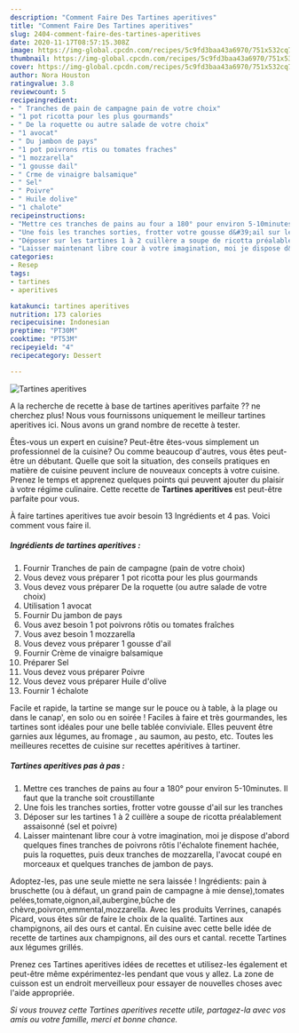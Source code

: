 ```yaml
---
description: "Comment Faire Des Tartines aperitives"
title: "Comment Faire Des Tartines aperitives"
slug: 2404-comment-faire-des-tartines-aperitives
date: 2020-11-17T08:57:15.308Z
image: https://img-global.cpcdn.com/recipes/5c9fd3baa43a6970/751x532cq70/tartines-aperitives-photo-principale-de-la-recette.jpg
thumbnail: https://img-global.cpcdn.com/recipes/5c9fd3baa43a6970/751x532cq70/tartines-aperitives-photo-principale-de-la-recette.jpg
cover: https://img-global.cpcdn.com/recipes/5c9fd3baa43a6970/751x532cq70/tartines-aperitives-photo-principale-de-la-recette.jpg
author: Nora Houston
ratingvalue: 3.8
reviewcount: 5
recipeingredient:
- " Tranches de pain de campagne pain de votre choix"
- "1 pot ricotta pour les plus gourmands"
- " De la roquette ou autre salade de votre choix"
- "1 avocat"
- " Du jambon de pays"
- "1 pot poivrons rtis ou tomates fraches"
- "1 mozzarella"
- "1 gousse dail"
- " Crme de vinaigre balsamique"
- " Sel"
- " Poivre"
- " Huile dolive"
- "1 chalote"
recipeinstructions:
- "Mettre ces tranches de pains au four a 180° pour environ 5-10minutes. Il faut que la tranche soit croustillante"
- "Une fois les tranches sorties, frotter votre gousse d&#39;ail sur les tranches"
- "Déposer sur les tartines 1 à 2 cuillère a soupe de ricotta préalablement assaisonné (sel et poivre)"
- "Laisser maintenant libre cour à votre imagination, moi je dispose d&#39;abord quelques fines tranches de poivrons rôtis l&#39;échalote finement hachée, puis la roquettes, puis deux tranches de mozzarella, l&#39;avocat coupé en morceaux et quelques tranches de jambon de pays."
categories:
- Resep
tags:
- tartines
- aperitives

katakunci: tartines aperitives 
nutrition: 173 calories
recipecuisine: Indonesian
preptime: "PT30M"
cooktime: "PT53M"
recipeyield: "4"
recipecategory: Dessert

---
```



![Tartines aperitives](https://img-global.cpcdn.com/recipes/5c9fd3baa43a6970/751x532cq70/tartines-aperitives-photo-principale-de-la-recette.jpg)

A la recherche de recette à base de tartines aperitives parfaite ?? ne cherchez plus! Nous vous fournissons uniquement le meilleur tartines aperitives ici. Nous avons un grand nombre de recette à tester.

Êtes-vous un expert en cuisine? Peut-être êtes-vous simplement un professionnel de la cuisine? Ou comme beaucoup d'autres, vous êtes peut-être un débutant. Quelle que soit la situation, des conseils pratiques en matière de cuisine peuvent inclure de nouveaux concepts à votre cuisine. Prenez le temps et apprenez quelques points qui peuvent ajouter du plaisir à votre régime culinaire. Cette recette de <strong> Tartines aperitives </strong> est peut-être parfaite pour vous.

<!--inarticleads1-->

À faire tartines aperitives tue avoir besoin 13 Ingrédients et 4 pas. Voici comment vous faire il.

##### Ingrédients de tartines aperitives :

1. Fournir  Tranches de pain de campagne (pain de votre choix)
1. Vous devez vous préparer 1 pot ricotta pour les plus gourmands
1. Vous devez vous préparer  De la roquette (ou autre salade de votre choix)
1. Utilisation 1 avocat
1. Fournir  Du jambon de pays
1. Vous avez besoin 1 pot poivrons rôtis ou tomates fraîches
1. Vous avez besoin 1 mozzarella
1. Vous devez vous préparer 1 gousse d&#39;ail
1. Fournir  Crème de vinaigre balsamique
1. Préparer  Sel
1. Vous devez vous préparer  Poivre
1. Vous devez vous préparer  Huile d&#39;olive
1. Fournir 1 échalote


Facile et rapide, la tartine se mange sur le pouce ou à table, à la plage ou dans le canap&#39;, en solo ou en soirée ! Faciles à faire et très gourmandes, les tartines sont idéales pour une belle tablée conviviale. Elles peuvent être garnies aux légumes, au fromage , au saumon, au pesto, etc. Toutes les meilleures recettes de cuisine sur recettes apéritives à tartiner. 

<!--inarticleads2-->

##### Tartines aperitives pas à pas :

1. Mettre ces tranches de pains au four a 180° pour environ 5-10minutes. Il faut que la tranche soit croustillante
1. Une fois les tranches sorties, frotter votre gousse d&#39;ail sur les tranches
1. Déposer sur les tartines 1 à 2 cuillère a soupe de ricotta préalablement assaisonné (sel et poivre)
1. Laisser maintenant libre cour à votre imagination, moi je dispose d&#39;abord quelques fines tranches de poivrons rôtis l&#39;échalote finement hachée, puis la roquettes, puis deux tranches de mozzarella, l&#39;avocat coupé en morceaux et quelques tranches de jambon de pays.


Adoptez-les, pas une seule miette ne sera laissée ! Ingrédients: pain à bruschette (ou à défaut, un grand pain de campagne à mie dense),tomates pelées,tomate,oignon,ail,aubergine,bûche de chèvre,poivron,emmental,mozzarella. Avec les produits Verrines, canapés Picard, vous êtes sûr de faire le choix de la qualité. Tartines aux champignons, ail des ours et cantal. En cuisine avec cette belle idée de recette de tartines aux champignons, ail des ours et cantal. recette Tartines aux légumes grillés. 

<!--inarticleads1-->

<p>
Prenez ces Tartines aperitives idées de recettes et utilisez-les également et peut-être même expérimentez-les pendant que vous y allez. La zone de cuisson est un endroit merveilleux pour essayer de nouvelles choses avec l'aide appropriée.
</p>

<p>
<i>Si vous trouvez cette Tartines aperitives recette utile, partagez-la avec vos amis ou votre famille, merci et bonne chance.</i>
</p>
